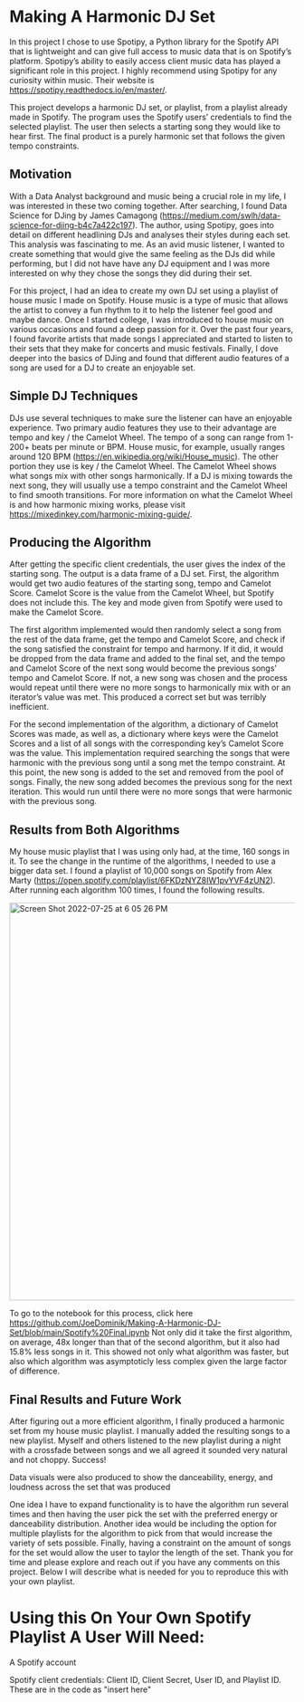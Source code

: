 # Making A Harmonic DJ Set

In this project I chose to use Spotipy, a Python library for the Spotify API that is lightweight and can give full access to music data that is on Spotify’s platform. Spotipy’s ability to easily access client music data has played a significant role in this project. I highly recommend using Spotipy for any curiosity within music. Their website is https://spotipy.readthedocs.io/en/master/. 

This project develops a harmonic DJ set, or playlist, from a playlist already made in Spotify. The program uses the Spotify users’ credentials to find the selected playlist. The user then selects a starting song they would like to hear first. The final product is a purely harmonic set that follows the given tempo constraints.

## Motivation

With a Data Analyst background and music being a crucial role in my life, I was interested in these two coming together. After searching, I found Data Science for DJing by James Camagong (https://medium.com/swlh/data-science-for-djing-b4c7a422c197). The author, using Spotipy, goes into detail on different headlining DJs and analyses their styles during each set. This analysis was fascinating to me. As an avid music listener, I wanted to create something that would give the same feeling as the DJs did while performing, but I did not have have any DJ equipment and I was more interested on why they chose the songs they did during their set. 

For this project, I had an idea to create my own DJ set using a playlist of house music I made on Spotify. House music is a type of music that allows the artist to convey a fun rhythm to it to help the listener feel good and maybe dance. Once I started college, I was introduced to house music on various occasions and found a deep passion for it. Over the past four years, I found favorite artists that made songs I appreciated and started to listen to their sets that they make for concerts and music festivals. Finally, I dove deeper into the basics of DJing and found that different audio features of a song are used for a DJ to create an enjoyable set.

## Simple DJ Techniques

DJs use several techniques to make sure the listener can have an enjoyable experience. Two primary audio features they use to their advantage are tempo and key / the Camelot Wheel. The tempo of a song can range from 1-200+ beats per minute or BPM. House music, for example, usually ranges around 120 BPM (https://en.wikipedia.org/wiki/House_music). The other portion they use is key / the Camelot Wheel. The Camelot Wheel shows what songs mix with other songs harmonically. If a DJ is mixing towards the next song, they will usually use a tempo constraint and the Camelot Wheel to find smooth transitions. For more information on what the Camelot Wheel is and how harmonic mixing works, please visit https://mixedinkey.com/harmonic-mixing-guide/. 

## Producing the Algorithm

After getting the specific client credentials, the user gives the index of the starting song. The output is a data frame of a DJ set. First, the algorithm would get two audio features of the starting song, tempo and Camelot Score. Camelot Score is the value from the Camelot Wheel, but Spotify does not include this. The key and mode given from Spotify were used to make the Camelot Score. 

The first algorithm implemented would then randomly select a song from the rest of the data frame, get the tempo and Camelot Score, and check if the song satisfied the constraint for tempo and harmony. If it did, it would be dropped from the data frame and added to the final set, and the tempo and Camelot Score of the next song would become the previous songs’ tempo and Camelot Score. If not, a new song was chosen and the process would repeat until there were no more songs to harmonically mix with or an iterator’s value was met. This produced a correct set but was terribly inefficient.

For the second implementation of the algorithm, a dictionary of Camelot Scores was made, as well as, a dictionary where keys were the Camelot Scores and a list of all songs with the corresponding key’s Camelot Score was the value. This implementation required searching the songs that were harmonic with the previous song until a song met the tempo constraint. At this point, the new song is added to the set and removed from the pool of songs. Finally, the new song added becomes the previous song for the next iteration. This would run until there were no more songs that were harmonic with the previous song. 

## Results from Both Algorithms

My house music playlist that I was using only had, at the time, 160 songs in it. To see the change in the runtime of the algorithms, I needed to use a bigger data set. I found a playlist of 10,000 songs on Spotify from Alex Marty (https://open.spotify.com/playlist/6FKDzNYZ8IW1pvYVF4zUN2). After running each algorithm 100 times, I found the following results.  

<img width="703" alt="Screen Shot 2022-07-25 at 6 05 26 PM" src="https://user-images.githubusercontent.com/88391946/183744346-8c3e35d2-2253-4892-b96d-bb3f010434ee.png">

To go to the notebook for this process, click here https://github.com/JoeDominik/Making-A-Harmonic-DJ-Set/blob/main/Spotify%20Final.ipynb
Not only did it take the first algorithm, on average, 48x longer than that of the second algorithm, but it also had 15.8% less songs in it. This showed not only what algorithm was faster, but also which algorithm was asymptoticly less complex given the large factor of difference.

## Final Results and Future Work

After figuring out a more efficient algorithm, I finally produced a harmonic set from my house music playlist. I manually added the resulting songs to a new playlist. Myself and others listened to the new playlist during a night with a crossfade between songs and we all agreed it sounded very natural and not choppy. Success!

Data visuals were also produced to show the danceability, energy, and loudness across the set that was produced

One idea I have to expand functionality is to have the algorithm run several times and then having the user pick the set with the preferred energy or danceability distribution. Another idea would be including the option for multiple playlists for the algorithm to pick from that would increase the variety of sets possible. Finally, having a constraint on the amount of songs for the set would allow the user to taylor the length of the set. Thank you for time and please explore and reach out if you have any comments on this project. Below I will describe what is needed for you to reproduce this with your own playlist.

# Using this On Your Own Spotify Playlist A User Will Need: 

A Spotify account

Spotify client credentials: Client ID, Client Secret, User ID, and Playlist ID. These are in the code as "insert here"

